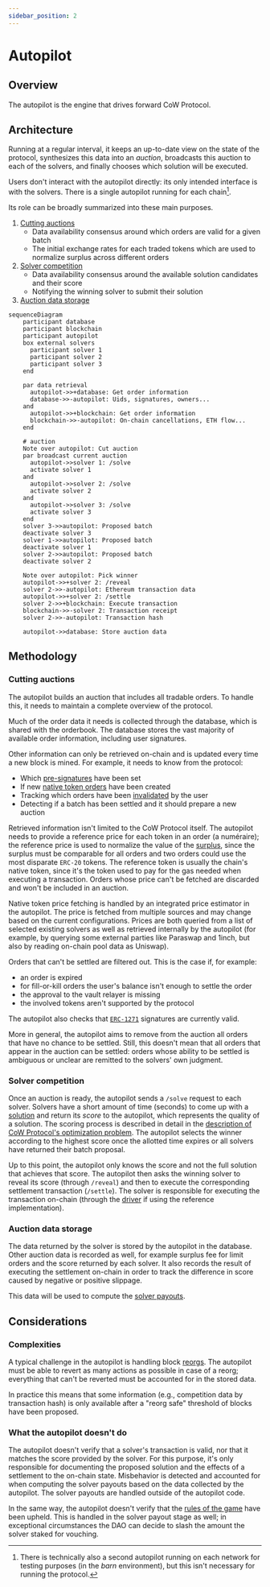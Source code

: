 ```yaml
---
sidebar_position: 2
---
```


# Autopilot

## Overview

The autopilot is the engine that drives forward CoW Protocol.

## Architecture

Running at a regular interval, it keeps an up-to-date view on the state of the protocol, synthesizes this data into an _auction_, broadcasts this auction to each of the solvers, and finally chooses which solution will be executed.

Users don't interact with the autopilot directly: its only intended interface is with the solvers.
There is a single autopilot running for each chain[^barn].

Its role can be broadly summarized into these main purposes.

1. [Cutting auctions](#cutting-auctions)
   - Data availability consensus around which orders are valid for a given batch
   - The initial exchange rates for each traded tokens which are used to normalize surplus across different orders
2. [Solver competition](#solver-competition)
   - Data availability consensus around the available solution candidates and their score
   - Notifying the winning solver to submit their solution
3. [Auction data storage](#auction-data-storage)

```mermaid
sequenceDiagram
    participant database
    participant blockchain
    participant autopilot
    box external solvers
      participant solver 1
      participant solver 2
      participant solver 3
    end

    par data retrieval
      autopilot->>+database: Get order information
      database->>-autopilot: Uids, signatures, owners...
    and
      autopilot->>+blockchain: Get order information
      blockchain->>-autopilot: On-chain cancellations, ETH flow...
    end

    # auction
    Note over autopilot: Cut auction
    par broadcast current auction
      autopilot->>solver 1: /solve
      activate solver 1
    and
      autopilot->>solver 2: /solve
      activate solver 2
    and
      autopilot->>solver 3: /solve
      activate solver 3
    end
    solver 3->>autopilot: Proposed batch
    deactivate solver 3
    solver 1->>autopilot: Proposed batch
    deactivate solver 1
    solver 2->>autopilot: Proposed batch
    deactivate solver 2

    Note over autopilot: Pick winner
    autopilot->>+solver 2: /reveal
    solver 2->>-autopilot: Ethereum transaction data
    autopilot->>+solver 2: /settle
    solver 2->>+blockchain: Execute transaction
    blockchain->>-solver 2: Transaction receipt
    solver 2->>-autopilot: Transaction hash

    autopilot->>database: Store auction data
```

[^barn]: There is technically also a second autopilot running on each network for testing purposes (in the _barn_ environment), but this isn't necessary for running the protocol.

## Methodology

### Cutting auctions

The autopilot builds an auction that includes all tradable orders.
To handle this, it needs to maintain a complete overview of the protocol.

Much of the order data it needs is collected through the database, which is shared with the orderbook.
The database stores the vast majority of available order information, including user signatures.

Other information can only be retrieved on-chain and is updated every time a new block is mined. For example, it needs to know from the protocol:

- Which [pre-signatures](/cow-protocol/reference/core/signing-schemes#presign) have been set
- If new [native token orders](/cow-protocol/reference/contracts/periphery/eth-flow) have been created
- Tracking which orders have been [invalidated](/cow-protocol/reference/contracts/core/settlement#invalidateorder) by the user
- Detecting if a batch has been settled and it should prepare a new auction

Retrieved information isn't limited to the CoW Protocol itself.
The autopilot needs to provide a reference price for each token in an order (a numéraire);
the reference price is used to normalize the value of the [surplus](/cow-protocol/reference/core/auctions/the-problem), since the surplus must be comparable for all orders and two orders could use the most disparate `ERC-20` tokens.
The reference token is usually the chain's native token, since it's the token used to pay for the gas needed when executing a transaction. 
Orders whose price can't be fetched are discarded and won't be included in an auction.

Native token price fetching is handled by an integrated price estimator in the autopilot.
The price is fetched from multiple sources and may change based on the current configurations.
Prices are both queried from a list of selected existing solvers as well as retrieved internally by the autopilot (for example, by querying some external parties like Paraswap and 1inch, but also by reading on-chain pool data as Uniswap).

Orders that can't be settled are filtered out. This is the case if, for example:
* an order is expired
* for fill-or-kill orders the user's balance isn't enough to settle the order
* the approval to the vault relayer is missing
* the involved tokens aren't supported by the protocol

The autopilot also checks that [`ERC-1271`](/cow-protocol/reference/core/signing-schemes#erc-1271) signatures are currently valid.

More in general, the autopilot aims to remove from the auction all orders that have no chance to be settled.
Still, this doesn't mean that all orders that appear in the auction can be settled: orders whose ability to be settled is ambiguous or unclear are remitted to the solvers' own judgment.

### Solver competition

Once an auction is ready, the autopilot sends a `/solve` request to each solver.
Solvers have a short amount of time (seconds) to come up with a [solution](/cow-protocol/reference/core/auctions/the-problem#solution) and return its _score_ to the autopilot, which represents the quality of a solution.
The scoring process is described in detail in the [description of CoW Protocol's optimization problem](/cow-protocol/reference/core/auctions/the-problem).
The autopilot selects the winner according to the highest score once the allotted time expires or all solvers have returned their batch proposal.

Up to this point, the autopilot only knows the score and not the full solution that achieves that score.
The autopilot then asks the winning solver to reveal its score (through `/reveal`) and then to execute the corresponding settlement transaction (`/settle`).
The solver is responsible for executing the transaction on-chain (through the [driver](./solver/driver) if using the reference implementation).

### Auction data storage

The data returned by the solver is stored by the autopilot in the database.
Other auction data is recorded as well, for example surplus fee for limit orders and the score returned by each solver.
It also records the result of executing the settlement on-chain in order to track the difference in score caused by negative or positive slippage.

This data will be used to compute the [solver payouts](/cow-protocol/reference/core/auctions/rewards).

## Considerations

### Complexities

A typical challenge in the autopilot is handling block [reorgs](https://www.alchemy.com/overviews/what-is-a-reorg).
The autopilot must be able to revert as many actions as possible in case of a reorg; everything that can't be reverted must be accounted for in the stored data.

In practice this means that some information (e.g., competition data by transaction hash) is only available after a "reorg safe" threshold of blocks have been proposed.

### What the autopilot doesn't do

The autopilot doesn't verify that a solver's transaction is valid, nor that it matches the score provided by the solver.
For this purpose, it's only responsible for documenting the proposed solution and the effects of a settlement to the on-chain state.
Misbehavior is detected and accounted for when computing the solver payouts based on the data collected by the autopilot.
The solver payouts are handled outside of the autopilot code.

In the same way, the autopilot doesn't verify that the [rules of the game](/cow-protocol/reference/core/auctions/competition-rules) have been upheld.
This is handled in the solver payout stage as well; in exceptional circumstances the DAO can decide to slash the amount the solver staked for vouching.
